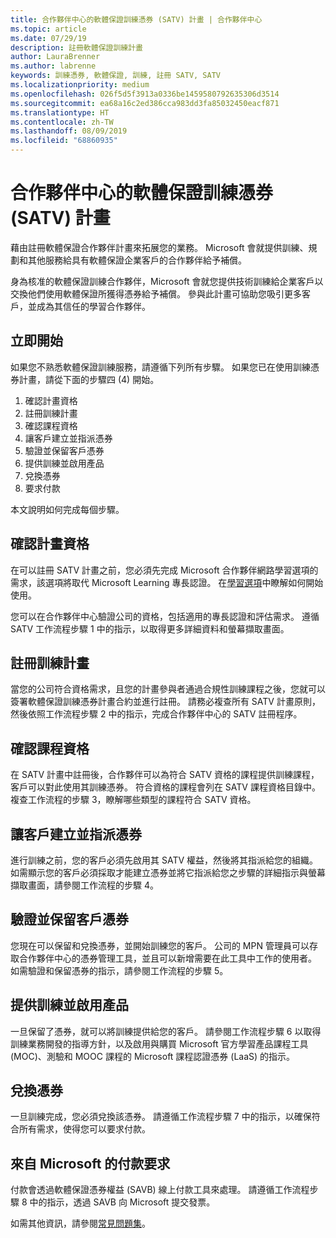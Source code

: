```yaml
---
title: 合作夥伴中心的軟體保證訓練憑券 (SATV) 計畫 | 合作夥伴中心
ms.topic: article
ms.date: 07/29/19
description: 註冊軟體保證訓練計畫
author: LauraBrenner
ms.author: labrenne
keywords: 訓練憑券, 軟體保證, 訓練, 註冊 SATV, SATV
ms.localizationpriority: medium
ms.openlocfilehash: 026f5d5f3913a0336be1459580792635306d3514
ms.sourcegitcommit: ea68a16c2ed386cca983dd3fa85032450eacf871
ms.translationtype: HT
ms.contentlocale: zh-TW
ms.lasthandoff: 08/09/2019
ms.locfileid: "68860935"
---
```

# <a name="software-assurance-training-voucher-satv-program-in-partner-center"></a>合作夥伴中心的軟體保證訓練憑券 (SATV) 計畫

藉由註冊軟體保證合作夥伴計畫來拓展您的業務。 Microsoft 會就提供訓練、規劃和其他服務給具有軟體保證企業客戶的合作夥伴給予補償。 

身為核准的軟體保證訓練合作夥伴，Microsoft 會就您提供技術訓練給企業客戶以交換他們使用軟體保證所獲得憑券給予補償。 參與此計畫可協助您吸引更多客戶，並成為其信任的學習合作夥伴。

## <a name="get-started"></a>立即開始

如果您不熟悉軟體保證訓練服務，請遵循下列所有步驟。 如果您已在使用訓練憑券計畫，請從下面的步驟四 (4) 開始。 

1. 確認計畫資格
2. 註冊訓練計畫
3. 確認課程資格
4. 讓客戶建立並指派憑券
5. 驗證並保留客戶憑券
6. 提供訓練並啟用產品
7. 兌換憑券
8. 要求付款

本文說明如何完成每個步驟。

## <a name="confirm-program-eligibility"></a>確認計畫資格

在可以註冊 SATV 計畫之前，您必須先完成 Microsoft 合作夥伴網路學習選項的需求，該選項將取代 Microsoft Learning 專長認證。 在[學習選項](https://partner.microsoft.com/marketing/details/learning-option-enrollment#/)中瞭解如何開始使用。

您可以在合作夥伴中心驗證公司的資格，包括適用的專長認證和評估需求。 遵循 SATV 工作流程步驟 1 中的指示，以取得更多詳細資料和螢幕擷取畫面。

## <a name="enroll-in-the-training-program"></a>註冊訓練計畫

當您的公司符合資格需求，且您的計畫參與者通過合規性訓練課程之後，您就可以簽署軟體保證訓練憑券計畫合約並進行註冊。 請務必複查所有 SATV 計畫原則，然後依照工作流程步驟 2 中的指示，完成合作夥伴中心的 SATV 註冊程序。   


## <a name="confirm-course-eligibility"></a>確認課程資格
在 SATV 計畫中註冊後，合作夥伴可以為符合 SATV 資格的課程提供訓練課程，客戶可以對此使用其訓練憑券。 符合資格的課程會列在 SATV 課程資格目錄中。 複查工作流程的步驟 3，瞭解哪些類型的課程符合 SATV 資格。

## <a name="have-customer-create-and-assign-voucher"></a>讓客戶建立並指派憑券

進行訓練之前，您的客戶必須先啟用其 SATV 權益，然後將其指派給您的組織。 如需顯示您的客戶必須採取才能建立憑券並將它指派給您之步驟的詳細指示與螢幕擷取畫面，請參閱工作流程的步驟 4。

## <a name="validate-and-reserve-customer-vouchers"></a>驗證並保留客戶憑券

您現在可以保留和兌換憑券，並開始訓練您的客戶。 公司的 MPN 管理員可以存取合作夥伴中心的憑券管理工具，並且可以新增需要在此工具中工作的使用者。 如需驗證和保留憑券的指示，請參閱工作流程的步驟 5。

## <a name="deliver-training-and-activate-product"></a>提供訓練並啟用產品

一旦保留了憑券，就可以將訓練提供給您的客戶。 請參閱工作流程步驟 6 以取得訓練業務開發的指導方針，以及啟用與購買 Microsoft 官方學習產品課程工具 (MOC)、測驗和 MOOC 課程的 Microsoft 課程認證憑券 (LaaS) 的指示。

## <a name="redeem-voucher"></a>兌換憑券

一旦訓練完成，您必須兌換該憑券。 請遵循工作流程步驟 7 中的指示，以確保符合所有需求，使得您可以要求付款。 


## <a name="request-payment-from-microsoft"></a>來自 Microsoft 的付款要求

付款會透過軟體保證憑券權益 (SAVB) 線上付款工具來處理。 請遵循工作流程步驟 8 中的指示，透過 SAVB 向 Microsoft 提交發票。 

如需其他資訊，請參閱[常見問題集](vvr-faq.md)。
